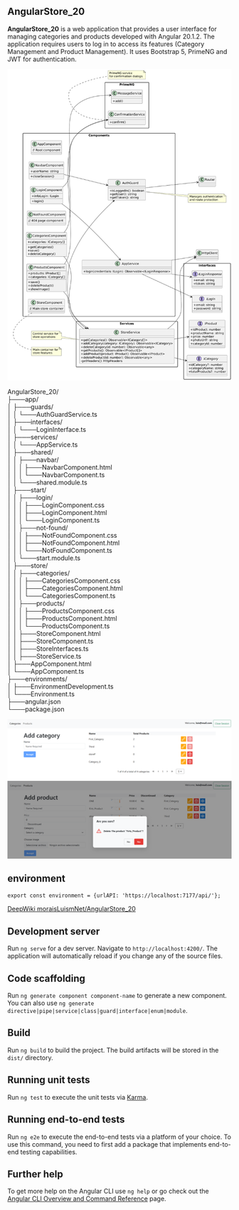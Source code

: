 ## AngularStore_20

**AngularStore_20** is a web application that provides a user interface for managing categories and products developed with Angular 20.1.2. The application requires users to log in to access its features (Category Management and Product Management). It uses Bootstrap 5, PrimeNG and JWT for authentication.

![AngularStore](img/UML.png)

AngularStore_20/  
├───app/  
│   ├───guards/  
│   │   └───AuthGuardService.ts  
│   ├───interfaces/  
│   │   └───LoginInterface.ts  
│   ├───services/  
│   │   └───AppService.ts  
│   ├───shared/  
│   │   ├───navbar/  
│   │   │   ├───NavbarComponent.html  
│   │   │   └───NavbarComponent.ts  
│   │   └───shared.module.ts  
│   ├───start/  
│   │   ├───login/  
│   │   │   ├───LoginComponent.css  
│   │   │   ├───LoginComponent.html  
│   │   │   └───LoginComponent.ts  
│   │   ├───not-found/  
│   │   │   ├───NotFoundComponent.css  
│   │   │   ├───NotFoundComponent.html  
│   │   │   └───NotFoundComponent.ts  
│   │   └───start.module.ts  
│   ├───store/  
│   │   ├───categories/  
│   │   │   ├───CategoriesComponent.css  
│   │   │   ├───CategoriesComponent.html  
│   │   │   └───CategoriesComponent.ts  
│   │   ├───products/  
│   │   │   ├───ProductsComponent.css  
│   │   │   ├───ProductsComponent.html  
│   │   │   └───ProductsComponent.ts  
│   │   ├───StoreComponent.html  
│   │   ├───StoreComponent.ts  
│   │   ├───StoreInterfaces.ts  
│   │   ├───StoreService.ts  
│   ├───AppComponent.html  
│   └───AppComponent.ts  
├───environments/  
│   ├───EnvironmentDevelopment.ts  
│   └───Environment.ts  
├───angular.json  
└───package.json  


![AngularStore](img/1.png)
![AngularStore](img/2.png)


## environment

```
export const environment = {urlAPI: 'https://localhost:7177/api/'};
```

[DeepWiki moraisLuismNet/AngularStore_20](https://deepwiki.com/moraisLuismNet/AngularStore_20)

## Development server

Run `ng serve` for a dev server. Navigate to `http://localhost:4200/`. The application will automatically reload if you change any of the source files.

## Code scaffolding

Run `ng generate component component-name` to generate a new component. You can also use `ng generate directive|pipe|service|class|guard|interface|enum|module`.

## Build

Run `ng build` to build the project. The build artifacts will be stored in the `dist/` directory.

## Running unit tests

Run `ng test` to execute the unit tests via [Karma](https://karma-runner.github.io).

## Running end-to-end tests

Run `ng e2e` to execute the end-to-end tests via a platform of your choice. To use this command, you need to first add a package that implements end-to-end testing capabilities.

## Further help

To get more help on the Angular CLI use `ng help` or go check out the [Angular CLI Overview and Command Reference](https://angular.io/cli) page.


